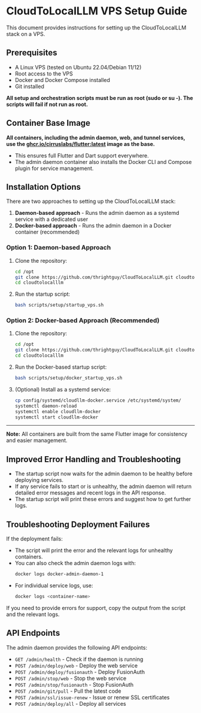 # CloudToLocalLLM VPS Setup Guide

This document provides instructions for setting up the CloudToLocalLLM stack on a VPS.

## Prerequisites

- A Linux VPS (tested on Ubuntu 22.04/Debian 11/12)
- Root access to the VPS
- Docker and Docker Compose installed
- Git installed

**All setup and orchestration scripts must be run as root (sudo or su -). The scripts will fail if not run as root.**

## Container Base Image

**All containers, including the admin daemon, web, and tunnel services, use the [ghcr.io/cirruslabs/flutter:latest](https://github.com/cirruslabs/docker-images-flutter) image as the base.**

- This ensures full Flutter and Dart support everywhere.
- The admin daemon container also installs the Docker CLI and Compose plugin for service management.

## Installation Options

There are two approaches to setting up the CloudToLocalLLM stack:

1. **Daemon-based approach** - Runs the admin daemon as a systemd service with a dedicated user
2. **Docker-based approach** - Runs the admin daemon in a Docker container (recommended)

### Option 1: Daemon-based Approach

1. Clone the repository:
   ```bash
   cd /opt
   git clone https://github.com/thrightguy/CloudToLocalLLM.git cloudtolocalllm
   cd cloudtolocalllm
   ```

2. Run the startup script:
   ```bash
   bash scripts/setup/startup_vps.sh
   ```

### Option 2: Docker-based Approach (Recommended)

1. Clone the repository:
   ```bash
   cd /opt
   git clone https://github.com/thrightguy/CloudToLocalLLM.git cloudtolocalllm
   cd cloudtolocalllm
   ```

2. Run the Docker-based startup script:
   ```bash
   bash scripts/setup/docker_startup_vps.sh
   ```

3. (Optional) Install as a systemd service:
   ```bash
   cp config/systemd/cloudllm-docker.service /etc/systemd/system/
   systemctl daemon-reload
   systemctl enable cloudllm-docker
   systemctl start cloudllm-docker
   ```

---

**Note:** All containers are built from the same Flutter image for consistency and easier management.

## Improved Error Handling and Troubleshooting

- The startup script now waits for the admin daemon to be healthy before deploying services.
- If any service fails to start or is unhealthy, the admin daemon will return detailed error messages and recent logs in the API response.
- The startup script will print these errors and suggest how to get further logs.

## Troubleshooting Deployment Failures

If the deployment fails:
- The script will print the error and the relevant logs for unhealthy containers.
- You can also check the admin daemon logs with:
  ```bash
  docker logs docker-admin-daemon-1
  ```
- For individual service logs, use:
  ```bash
  docker logs <container-name>
  ```

If you need to provide errors for support, copy the output from the script and the relevant logs.

## API Endpoints

The admin daemon provides the following API endpoints:

- `GET /admin/health` - Check if the daemon is running
- `POST /admin/deploy/web` - Deploy the web service
- `POST /admin/deploy/fusionauth` - Deploy FusionAuth
- `POST /admin/stop/web` - Stop the web service
- `POST /admin/stop/fusionauth` - Stop FusionAuth
- `POST /admin/git/pull` - Pull the latest code
- `POST /admin/ssl/issue-renew` - Issue or renew SSL certificates
- `POST /admin/deploy/all` - Deploy all services 